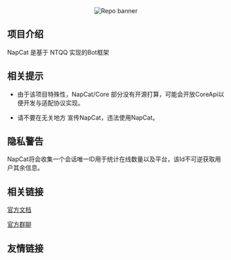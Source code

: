 <div align="center">
  <img src="https://socialify.git.ci/NapNeko/NapCatQQ/image?description=1&font=Inter&forks=1&issues=1&language=1&name=1&owner=1&pattern=Plus&pulls=1&stargazers=1&theme=Auto" alt="Repo banner" />
</div>

## 项目介绍
NapCat 是基于 NTQQ 实现的Bot框架

## 相关提示
* 由于该项目特殊性，NapCat/Core 部分没有开源打算，可能会开放CoreApi以便开发与适配协议实现。

* 请不要在无关地方 宣传NapCat，违法使用NapCat。

## 隐私警告
NapCat将会收集一个会话唯一ID用于统计在线数量以及平台，该Id不可逆获取用户其余信息。

## 相关链接
[官方文档](https://napneko.github.io/)

[官方群聊](https://napneko.github.io/)

## 友情链接
